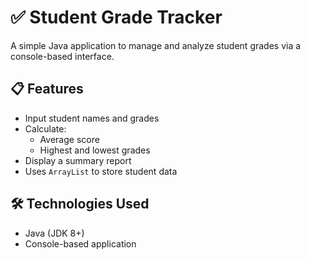 # ✅ Student Grade Tracker

A simple Java application to manage and analyze student grades via a console-based interface.

## 📋 Features

- Input student names and grades
- Calculate:
  - Average score
  - Highest and lowest grades
- Display a summary report
- Uses `ArrayList` to store student data

## 🛠 Technologies Used

- Java (JDK 8+)
- Console-based application

